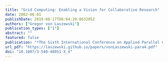 ```yaml
---
title: "Grid Computing: Enabling a Vision for Collaborative Research"
date: 2002-06-01
publishDate: 2019-08-17T08:04:20.063205Z
authors: ["Gregor von Laszewski"]
publication_types: ["1"]
abstract: ""
featured: false
publication: "*The Sixth International Conference on Applied Parallel Computing*"
url_pdf: "https://laszewski.github.io/papers/vonLaszewski-para4.pdf"
doi: "10.1007/3-540-48051-X_4"
---
```


